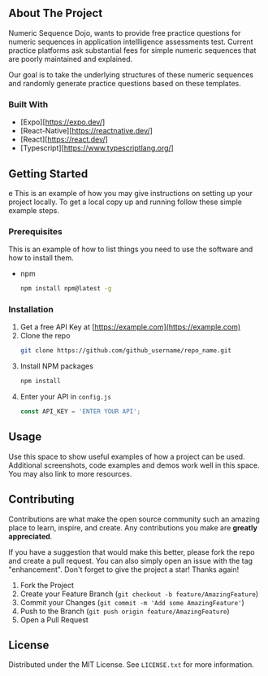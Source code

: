 ## About The Project

Numeric Sequence Dojo, wants to provide free practice questions for numeric
sequences in application intellligence assessments test. Current practice
platforms ask substantial fees for simple numeric sequences that are poorly
maintained and explained.

Our goal is to take the underlying structures of these numeric sequences and
randomly generate practice questions based on these templates. 

### Built With

* [Expo][https://expo.dev/]
* [React-Native][https://reactnative.dev/]
* [React][https://react.dev/]
* [Typescript][https://www.typescriptlang.org/]

## Getting Started
e
This is an example of how you may give instructions on setting up your project
locally. To get a local copy up and running follow these simple example steps.

### Prerequisites

This is an example of how to list things you need to use the software and how to
install them.
* npm
  ```sh
  npm install npm@latest -g
  ```

### Installation

1. Get a free API Key at [https://example.com](https://example.com)
2. Clone the repo
   ```sh
   git clone https://github.com/github_username/repo_name.git
   ```
3. Install NPM packages
   ```sh
   npm install
   ```
4. Enter your API in `config.js`
   ```js
   const API_KEY = 'ENTER YOUR API';
   ```

## Usage

Use this space to show useful examples of how a project can be used. Additional
screenshots, code examples and demos work well in this space. You may also link
to more resources.

## Contributing

Contributions are what make the open source community such an amazing place to
learn, inspire, and create. Any contributions you make are
**greatly appreciated**.

If you have a suggestion that would make this better, please fork the repo and
create a pull request. You can also simply open an issue with the tag "enhancement".
Don't forget to give the project a star! Thanks again!

1. Fork the Project
2. Create your Feature Branch (`git checkout -b feature/AmazingFeature`)
3. Commit your Changes (`git commit -m 'Add some AmazingFeature'`)
4. Push to the Branch (`git push origin feature/AmazingFeature`)
5. Open a Pull Request

## License

Distributed under the MIT License. See `LICENSE.txt` for more information.
